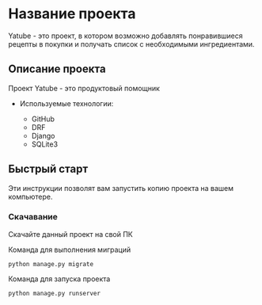 # Название проекта

Yatube - это проект, в котором возможно добавлять понравившиеся рецепты в покупки и получать список с необходимыми ингредиентами.

## Описание проекта

Проект Yatube - это продуктовый помощник 

* Используемые технологии:

   - GitHub
   - DRF
   - Django
   - SQLite3




## Быстрый старт

Эти инструкции позволят вам запустить копию проекта на вашем компьютере.

### Скачавание 

Скачайте данный проект на свой ПК

Команда для выполнения миграций

```
python manage.py migrate
```

Команда для запуска проекта
 
```
python manage.py runserver
```


